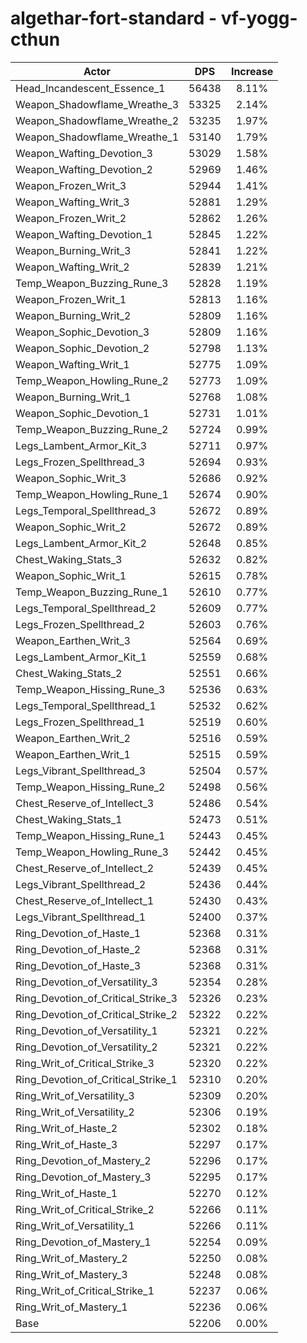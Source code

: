 # algethar-fort-standard - vf-yogg-cthun
| Actor | DPS | Increase |
|---|:---:|:---:|
|Head_Incandescent_Essence_1|56438|8.11%|
|Weapon_Shadowflame_Wreathe_3|53325|2.14%|
|Weapon_Shadowflame_Wreathe_2|53235|1.97%|
|Weapon_Shadowflame_Wreathe_1|53140|1.79%|
|Weapon_Wafting_Devotion_3|53029|1.58%|
|Weapon_Wafting_Devotion_2|52969|1.46%|
|Weapon_Frozen_Writ_3|52944|1.41%|
|Weapon_Wafting_Writ_3|52881|1.29%|
|Weapon_Frozen_Writ_2|52862|1.26%|
|Weapon_Wafting_Devotion_1|52845|1.22%|
|Weapon_Burning_Writ_3|52841|1.22%|
|Weapon_Wafting_Writ_2|52839|1.21%|
|Temp_Weapon_Buzzing_Rune_3|52828|1.19%|
|Weapon_Frozen_Writ_1|52813|1.16%|
|Weapon_Burning_Writ_2|52809|1.16%|
|Weapon_Sophic_Devotion_3|52809|1.16%|
|Weapon_Sophic_Devotion_2|52798|1.13%|
|Weapon_Wafting_Writ_1|52775|1.09%|
|Temp_Weapon_Howling_Rune_2|52773|1.09%|
|Weapon_Burning_Writ_1|52768|1.08%|
|Weapon_Sophic_Devotion_1|52731|1.01%|
|Temp_Weapon_Buzzing_Rune_2|52724|0.99%|
|Legs_Lambent_Armor_Kit_3|52711|0.97%|
|Legs_Frozen_Spellthread_3|52694|0.93%|
|Weapon_Sophic_Writ_3|52686|0.92%|
|Temp_Weapon_Howling_Rune_1|52674|0.90%|
|Legs_Temporal_Spellthread_3|52672|0.89%|
|Weapon_Sophic_Writ_2|52672|0.89%|
|Legs_Lambent_Armor_Kit_2|52648|0.85%|
|Chest_Waking_Stats_3|52632|0.82%|
|Weapon_Sophic_Writ_1|52615|0.78%|
|Temp_Weapon_Buzzing_Rune_1|52610|0.77%|
|Legs_Temporal_Spellthread_2|52609|0.77%|
|Legs_Frozen_Spellthread_2|52603|0.76%|
|Weapon_Earthen_Writ_3|52564|0.69%|
|Legs_Lambent_Armor_Kit_1|52559|0.68%|
|Chest_Waking_Stats_2|52551|0.66%|
|Temp_Weapon_Hissing_Rune_3|52536|0.63%|
|Legs_Temporal_Spellthread_1|52532|0.62%|
|Legs_Frozen_Spellthread_1|52519|0.60%|
|Weapon_Earthen_Writ_2|52516|0.59%|
|Weapon_Earthen_Writ_1|52515|0.59%|
|Legs_Vibrant_Spellthread_3|52504|0.57%|
|Temp_Weapon_Hissing_Rune_2|52498|0.56%|
|Chest_Reserve_of_Intellect_3|52486|0.54%|
|Chest_Waking_Stats_1|52473|0.51%|
|Temp_Weapon_Hissing_Rune_1|52443|0.45%|
|Temp_Weapon_Howling_Rune_3|52442|0.45%|
|Chest_Reserve_of_Intellect_2|52439|0.45%|
|Legs_Vibrant_Spellthread_2|52436|0.44%|
|Chest_Reserve_of_Intellect_1|52430|0.43%|
|Legs_Vibrant_Spellthread_1|52400|0.37%|
|Ring_Devotion_of_Haste_1|52368|0.31%|
|Ring_Devotion_of_Haste_2|52368|0.31%|
|Ring_Devotion_of_Haste_3|52368|0.31%|
|Ring_Devotion_of_Versatility_3|52354|0.28%|
|Ring_Devotion_of_Critical_Strike_3|52326|0.23%|
|Ring_Devotion_of_Critical_Strike_2|52322|0.22%|
|Ring_Devotion_of_Versatility_1|52321|0.22%|
|Ring_Devotion_of_Versatility_2|52321|0.22%|
|Ring_Writ_of_Critical_Strike_3|52320|0.22%|
|Ring_Devotion_of_Critical_Strike_1|52310|0.20%|
|Ring_Writ_of_Versatility_3|52309|0.20%|
|Ring_Writ_of_Versatility_2|52306|0.19%|
|Ring_Writ_of_Haste_2|52302|0.18%|
|Ring_Writ_of_Haste_3|52297|0.17%|
|Ring_Devotion_of_Mastery_2|52296|0.17%|
|Ring_Devotion_of_Mastery_3|52295|0.17%|
|Ring_Writ_of_Haste_1|52270|0.12%|
|Ring_Writ_of_Critical_Strike_2|52266|0.11%|
|Ring_Writ_of_Versatility_1|52266|0.11%|
|Ring_Devotion_of_Mastery_1|52254|0.09%|
|Ring_Writ_of_Mastery_2|52250|0.08%|
|Ring_Writ_of_Mastery_3|52248|0.08%|
|Ring_Writ_of_Critical_Strike_1|52237|0.06%|
|Ring_Writ_of_Mastery_1|52236|0.06%|
|Base|52206|0.00%|

